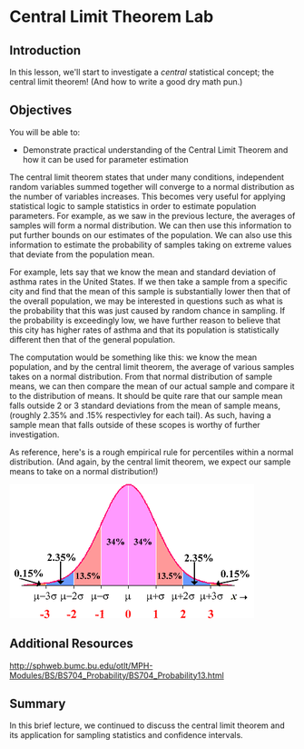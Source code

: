 
# Central Limit Theorem Lab

## Introduction

In this lesson, we'll start to investigate a *central* statistical concept; the central limit theorem! (And how to write a good dry math pun.)

## Objectives
You will be able to:
* Demonstrate practical understanding of the Central Limit Theorem and how it can be used for parameter estimation

The central limit theorem states that under many conditions, independent random variables summed together will converge to a normal distribution as the number of variables increases. This becomes very useful for applying statistical logic to sample statistics in order to estimate population parameters. For example, as we saw in the previous lecture, the averages of samples will form a normal distribution. We can then use this information to put further bounds on our estimates of the population. We can also use this information to estimate the probability of samples taking on extreme values that deviate from the population mean.  

For example, lets say that we know the mean and standard deviation of asthma rates in the United States. If we then take a sample from a specific city and find that the mean of this sample is substantially lower then that of the overall population, we may be interested in questions such as what is the probability that this was just caused by random chance in sampling. If the probability is exceedingly low, we have further reason to believe that this city has higher rates of asthma and that its population is statistically different then that of the general population.  

The computation would be something like this: we know the mean population, and by the central limit theorem, the average of various samples takes on a normal distribution. From that normal distribution of sample means, we can then compare the mean of our actual sample and compare it to the distribution of means. It should be quite rare that our sample mean falls outside 2 or 3 standard deviations from the mean of sample means, (roughly 2.35% and .15% respectivley for each tail). As such, having a sample mean that falls outside of these scopes is worthy of further investigation.

As reference, here's is a rough empirical rule for percentiles within a normal distribution. (And again, by the central limit theorem, we expect our sample means to take on a normal distribution!)

<img src="normal_dist.gif">

## Additional Resources

http://sphweb.bumc.bu.edu/otlt/MPH-Modules/BS/BS704_Probability/BS704_Probability13.html

## Summary

In this brief lecture, we continued to discuss the central limit theorem and its application for sampling statistics and confidence intervals.
